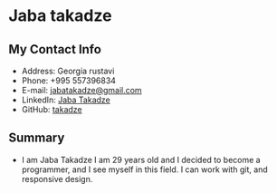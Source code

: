 # Jaba takadze

## My Contact Info

- Address: Georgia rustavi
- Phone: +995 557396834
- E-mail: jabatakadze@gmail.com
- LinkedIn: [Jaba Takadze](https://www.linkedin.com/in/jaba-takadze-0b3098215/)
- GitHub: [takadze](https://github.com/takadze)


## Summary
- I am Jaba Takadze I am 29 years old and I decided to become a programmer, and I see  myself in this field. I can work with git, and responsive design.